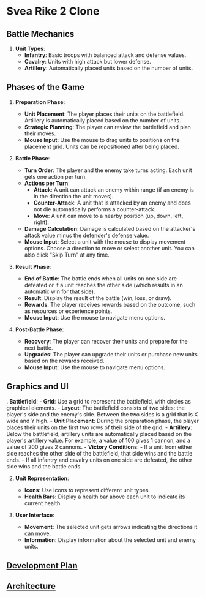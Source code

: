 # Svea Rike 2 Clone

## Battle Mechanics

1. **Unit Types**:
    - **Infantry**: Basic troops with balanced attack and defense values.
    - **Cavalry**: Units with high attack but lower defense.
    - **Artillery**: Automatically placed units based on the number of units.

## Phases of the Game

1. **Preparation Phase**:
    - **Unit Placement**: The player places their units on the battlefield. Artillery is automatically placed based on the number of units.
    - **Strategic Planning**: The player can review the battlefield and plan their moves.
    - **Mouse Input**: Use the mouse to drag units to positions on the placement grid. Units can be repositioned after being placed.

2. **Battle Phase**:
    - **Turn Order**: The player and the enemy take turns acting. Each unit gets one action per turn.
    - **Actions per Turn**:
        - **Attack**: A unit can attack an enemy within range (if an enemy is in the direction the unit moves).
        - **Counter-Attack**: A unit that is attacked by an enemy and does not die automatically performs a counter-attack.
        - **Move**: A unit can move to a nearby position (up, down, left, right).
    - **Damage Calculation**: Damage is calculated based on the attacker's attack value minus the defender's defense value.
    - **Mouse Input**: Select a unit with the mouse to display movement options. Choose a direction to move or select another unit. You can also click "Skip Turn" at any time.

3. **Result Phase**:
    - **End of Battle**: The battle ends when all units on one side are defeated or if a unit reaches the other side (which results in an automatic win for that side).
    - **Result**: Display the result of the battle (win, loss, or draw).
    - **Rewards**: The player receives rewards based on the outcome, such as resources or experience points.
    - **Mouse Input**: Use the mouse to navigate menu options.

4. **Post-Battle Phase**:
    - **Recovery**: The player can recover their units and prepare for the next battle.
    - **Upgrades**: The player can upgrade their units or purchase new units based on the rewards received.
    - **Mouse Input**: Use the mouse to navigate menu options.

## Graphics and UI

. **Battlefield**:
    - **Grid**: Use a grid to represent the battlefield, with circles as graphical elements.
    - **Layout**: The battlefield consists of two sides: the player's side and the enemy's side. Between the two sides is a grid that is X wide and Y high.
    - **Unit Placement**: During the preparation phase, the player places their units on the first two rows of their side of the grid.
    - **Artillery**: Below the battlefield, artillery units are automatically placed based on the player's artillery value. For example, a value of 100 gives 1 cannon, and a value of 200 gives 2 cannons.
    - **Victory Conditions**:
        - If a unit from either side reaches the other side of the battlefield, that side wins and the battle ends.
        - If all infantry and cavalry units on one side are defeated, the other side wins and the battle ends.

2. **Unit Representation**:
    - **Icons**: Use icons to represent different unit types.
    - **Health Bars**: Display a health bar above each unit to indicate its current health.

3. **User Interface**:
    - **Movement**: The selected unit gets arrows indicating the directions it can move.
    - **Information**: Display information about the selected unit and enemy units.

## [Development Plan](DEVELOPMENT_PLAN.md)

## [Architecture](ARCHITECTURE.md)
